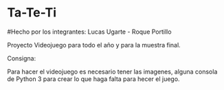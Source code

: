 # Ta-Te-Ti

#Hecho por los integrantes: Lucas Ugarte - Roque Portillo

Proyecto Videojuego para todo el año y para la muestra final.

Consigna:

Para hacer el videojuego es necesario tener las imagenes, alguna consola de Python 3 para crear lo que haga falta para hecer el juego.
